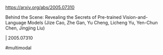 https://arxiv.org/abs/2005.07310

Behind the Scene: Revealing the Secrets of Pre-trained
  Vision-and-Language Models (Jize Cao, Zhe Gan, Yu Cheng, Licheng Yu, Yen-Chun Chen, Jingjing Liu)

| 2005.07310

#multimodal